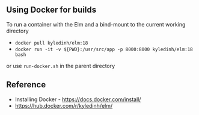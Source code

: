 ## Using Docker for builds

To run a container with the Elm and a bind-mount to the current working directory

* `docker pull kyledinh/elm:18`
* `docker run -it -v ${PWD}:/usr/src/app -p 8000:8000 kyledinh/elm:18 bash`

or use `run-docker.sh` in the parent directory

## Reference

* Installing Docker - https://docs.docker.com/install/
* https://hub.docker.com/r/kyledinh/elm/
